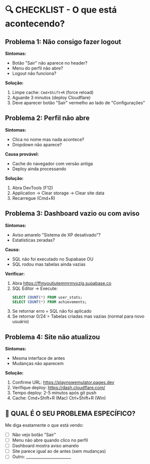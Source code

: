 # 🔍 CHECKLIST - O que está acontecendo?

## Problema 1: Não consigo fazer logout
**Sintomas:**
- Botão "Sair" não aparece no header?
- Menu do perfil não abre?
- Logout não funciona?

**Solução:**
1. Limpe cache: `Cmd+Shift+R` (force reload)
2. Aguarde 3 minutos (deploy Cloudflare)
3. Deve aparecer botão "Sair" vermelho ao lado de "Configurações"

## Problema 2: Perfil não abre
**Sintomas:**
- Clica no nome mas nada acontece?
- Dropdown não aparece?

**Causa provável:**
- Cache do navegador com versão antiga
- Deploy ainda processando

**Solução:**
1. Abra DevTools (F12)
2. Application → Clear storage → Clear site data
3. Recarregue (Cmd+R)

## Problema 3: Dashboard vazio ou com aviso
**Sintomas:**
- Aviso amarelo "Sistema de XP desativado"?
- Estatísticas zeradas?

**Causa:**
- SQL não foi executado no Supabase OU
- SQL rodou mas tabelas ainda vazias

**Verificar:**
1. Abra https://ffmyoutiutemmrmvxzig.supabase.co
2. SQL Editor → Execute:
   ```sql
   SELECT COUNT(*) FROM user_stats;
   SELECT COUNT(*) FROM achievements;
   ```
3. Se retornar erro = SQL não foi aplicado
4. Se retornar 0/24 = Tabelas criadas mas vazias (normal para novo usuário)

## Problema 4: Site não atualizou
**Sintomas:**
- Mesma interface de antes
- Mudanças não aparecem

**Solução:**
1. Confirme URL: https://playnowemulator.pages.dev
2. Verifique deploy: https://dash.cloudflare.com/
3. Tempo deploy: 2-5 minutos após git push
4. Cache: Cmd+Shift+R (Mac) Ctrl+Shift+R (Win)

## 🚨 QUAL É O SEU PROBLEMA ESPECÍFICO?

Me diga exatamente o que está vendo:
- [ ] Não vejo botão "Sair"
- [ ] Menu não abre quando clico no perfil
- [ ] Dashboard mostra aviso amarelo
- [ ] Site parece igual ao de antes (sem mudanças)
- [ ] Outro: _______________________
